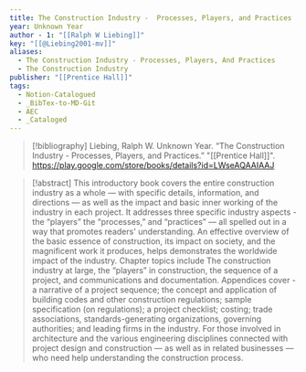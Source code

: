 ```yaml
---
title: The Construction Industry -  Processes, Players, and Practices
year: Unknown Year
author - 1: "[[Ralph W Liebing]]"
key: "[[@Liebing2001-mv]]"
aliases:
  - The Construction Industry - Processes, Players, And Practices
  - The Construction Industry
publisher: "[[Prentice Hall]]"
tags:
  - Notion-Catalogued
  - _BibTex-to-MD-Git
  - AEC
  - _Cataloged
---
```


> [!bibliography]
> Liebing, Ralph W. Unknown Year. “The Construction Industry -  Processes, Players, and Practices.” "[[Prentice Hall]]". https://play.google.com/store/books/details?id=LWseAQAAIAAJ

> [!abstract]
> This introductory book covers the entire construction industry as a whole — with specific details, information, and directions — as well as the impact and basic inner working of the industry in each project. It addresses three specific industry aspects -  the “players” the “processes,” and “practices” — all spelled out in a way that promotes readers' understanding. An effective overview of the basic essence of construction, its impact on society, and the magnificent work it produces, helps demonstrates the worldwide impact of the industry. Chapter topics include The construction industry at large, the “players” in construction, the sequence of a project, and communications and documentation. Appendices cover -  a narrative of a project sequence; the concept and application of building codes and other construction regulations; sample specification (on regulations); a project checklist; costing; trade associations, standards-generating organizations, governing authorities; and leading firms in the industry. For those involved in architecture and the various engineering disciplines connected with project design and construction — as well as in related businesses — who need help understanding the construction process.